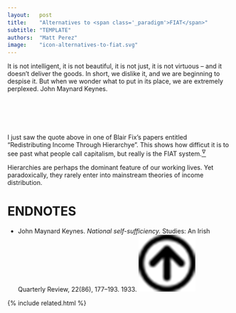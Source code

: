 ```yaml
---
layout:   post
title:    "Alternatives to <span class='_paradigm'>FIAT</span>"
subtitle: "TEMPLATE"
authors:  "Matt Perez"
image:    "icon-alternatives-to-fiat.svg"
---
```


<div style="display:none;">
 <p><span class="_quotespan">&hellip; when we wonder what to put in its place, we are extremely perplexed.</span></p>
</div>

<div class="_citation">
 <span class="_quotespan">It is not intelligent, it is not beautiful, it is not just, it is not virtuous &ndash; and it doesn’t deliver the goods. In short, we dislike it, and we are beginning to despise it. But when we wonder what to put in its place, we are extremely perplexed.</span>
 <span id="_signature">John Maynard Keynes.</span>
</div>

<h1>&nbsp;</h1>
 <p>I just saw the quote above in one of Blair Fix&rsquo;s papers entitled &ldquo;Redistributing Income Through Hierarchye&rdquo;. This shows how difficut it is to see past what people call capitalism, but really is the <span class="_paradigm">FIAT</span> system.<a href="#en01"><sup id="bm01">&hairsp;&nabla;&hairsp;</sup></a></p>
<div class="_citation">
 <span class="_quotespan">Hierarchies are perhaps the dominant feature of our working lives. Yet paradoxically, they rarely enter into mainstream theories of income distribution.</span>
</div>

<h1 class="_section">ENDNOTES</h1>
 <ul>
  <li id="en01">
   <p class="_list-item">
    John Maynard Keynes.
    <em>National self-sufficiency.</em>
    Studies: An Irish Quarterly Review, 22(86), 177–193.
    1933.
    <a class="_uparrow" href="#bm01"><img src="/assets/img/arrow-up-icon.png"></a>
   </p>
  </li>
 </ul>

{% include related.html %}
